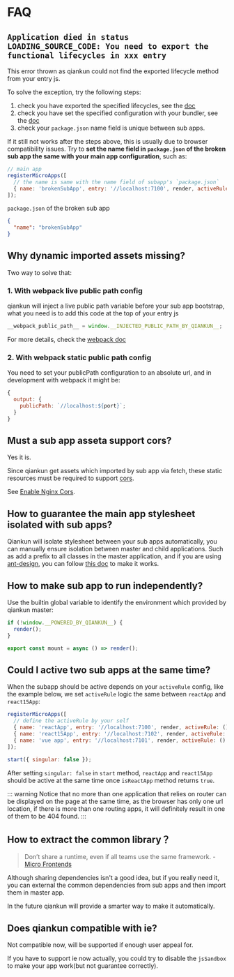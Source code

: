 # FAQ

## `Application died in status LOADING_SOURCE_CODE: You need to export the functional lifecycles in xxx entry`

This error thrown as qiankun could not find the exported lifecycle method from your entry js.

To solve the exception, try the following steps:

1. check you have exported the specified lifecycles, see the [doc](https://github.com/umijs/qiankun#2-export-the-lifecycles-from-your-sub-app-entry)
2. check you have set the specified configuration with your bundler, see the [doc](https://github.com/umijs/qiankun#3-config-your-sub-app-bundler)
3. check your `package.json` name field is unique between sub apps.

If it still not works after the steps above, this is usually due to browser compatibility issues. Try to **set the name field in `package.json` of the broken sub app the same with your main app configuration**, such as:

```js
// main app
registerMicroApps([
  // the name is same with the name field of subapp's `package.json`
  { name: 'brokenSubApp', entry: '//localhost:7100', render, activeRule: genActiveRule('/react') },
]);
```

`package.json` of the broken sub app

```json
{
  "name": "brokenSubApp"
}
```

## Why dynamic imported assets missing?

Two way to solve that:

### 1. With webpack live public path config

qiankun will inject a live public path variable before your sub app bootstrap, what you need is to add this code at the top of your entry js

```js
__webpack_public_path__ = window.__INJECTED_PUBLIC_PATH_BY_QIANKUN__;
```

For more details, check the [webpack doc](https://webpack.js.org/guides/public-path/#on-the-fly)

### 2. With webpack static public path config

You need to set your publicPath configuration to an absolute url, and in development with webpack it might be:

```js
{
  output: {
    publicPath: `//localhost:${port}`;
  }
}
```

## Must a sub app asseta support cors?

Yes it is.

Since qiankun get assets which imported by sub app via fetch, these static resources must be required to support [cors](https://developer.mozilla.org/en-US/docs/Web/HTTP/CORS).

See [Enable Nginx Cors](https://enable-cors.org/server_nginx.html).

## How to guarantee the main app stylesheet isolated with sub apps?

Qiankun will isolate stylesheet between your sub apps automatically, you can manually ensure isolation between master and child applications. Such as add a prefix to all classes in the master application, and if you are using [ant-design](https://ant.design), you can follow [this doc](https://ant.design/docs/react/customize-theme) to make it works.

## How to make sub app to run independently?

Use the builtin global variable to identify the environment which provided by qiankun master:

```js
if (!window.__POWERED_BY_QIANKUN__) {
  render();
}

export const mount = async () => render();
```

## Could I active two sub apps at the same time?

When the subapp should be active depends on your `activeRule` config, like the example below, we set `activeRule` logic the same between `reactApp` and `react15App`:

```js {2,3,7}
registerMicroApps([
  // define the activeRule by your self
  { name: 'reactApp', entry: '//localhost:7100', render, activeRule: () => window.isReactApp },
  { name: 'react15App', entry: '//localhost:7102', render, activeRule: () => window.isReactApp },
  { name: 'vue app', entry: '//localhost:7101', render, activeRule: () => window.isVueApp },
]);

start({ singular: false });
```

After setting `singular: false` in `start` method, `reactApp` and `react15App` should be active at the same time once `isReactApp` method returns `true`.

::: warning
Notice that no more than one application that relies on router can be displayed on the page at the same time, as the browser has only one url location, if there is more than one routing apps, it will definitely result in one of them to be 404 found.
:::

## How to extract the common library？

> Don’t share a runtime, even if all teams use the same framework. - [Micro Frontends](https://micro-frontends.org/)

Although sharing dependencies isn't a good idea, but if you really need it, you can external the common dependencies from sub apps and then import them in master app.

In the future qiankun will provide a smarter way to make it automatically.

## Does qiankun compatible with ie?

Not compatible now, will be supported if enough user appeal for.

If you have to support ie now actually, you could try to disable the `jsSandbox` to make your app work(but not guarantee correctly).
